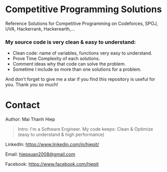 # Competitive Programming Solutions
Reference Solutions for Competitive Programming on Codeforces, SPOJ, UVA, Hackerrank, Hackerearth,…

### My source code is very clean & easy to understand:
- Clean code: name of variables, functions very easy to understand.
- Prove Time Complexity of each solutions.
- Comment ideas why that code can solve the problem.
- Sometime I include so more than one solutions for a problem.

And don't forget to give me a star if you find this repository is useful for you. Thank you so much!

# Contact
Author: Mai Thanh Hiep

>Intro: I'm a Software Engineer. My code keeps: Clean & Optimize (easy to understand & high performance)

LinkedIn: https://www.linkedin.com/in/hiepit/

Email: hiepxuan2008@gmail.com

Facebook: https://www.facebook.com/hiepit
